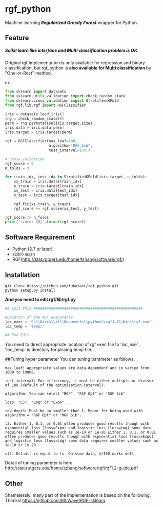 # rgf_python
Machine learning ***Regularized Greedy Forest*** wrapper for Python.

## Feature

##### Scikit learn like interface and Multi classification problem is OK.

Original rgf implementation is only available for regression and binary classification, but rgf_python is **also available for Multi classification** by "One-or-Rest" method.

ex.
```python
from sklearn import datasets
from sklearn.utils.validation import check_random_state
from sklearn.cross_validation import StratifiedKFold
from rgf.lib.rgf import RGFClassifier

iris = datasets.load_iris()
rng = check_random_state(0)
perm = rng.permutation(iris.target.size)
iris.data = iris.data[perm]
iris.target = iris.target[perm]

rgf = RGFClassifier(max_leaf=400,
                    algorithm="RGF_Sib",
                    test_interval=100,)

# cross validation
rgf_score = 0
n_folds = 3

for train_idx, test_idx in StratifiedKFold(iris.target, n_folds):
    xs_train = iris.data[train_idx]
    y_train = iris.target[train_idx]
    xs_test = iris.data[test_idx]
    y_test = iris.target[test_idx]

    rgf.fit(xs_train, y_train)
    rgf_score += rgf.score(xs_test, y_test)

rgf_score /= n_folds
print('score: {0}'.format(rgf_score))
```

## Software Requirement

* Python (2.7 or later)
* scikit-learn
* RGF(http://stat.rutgers.edu/home/tzhang/software/rgf/)

## Installation

```
git clone https://github.com/fukatani/rgf_python.git
python setup.py install
```

**And you need to edit rgf/lib/rgf.py**

```python
## Edit this ##################################################

#Location of the RGF executable
loc_exec = 'C:\\Users\\rf\\Documents\\python\\rgf1.2\\bin\\rgf.exe'
loc_temp = 'temp/'

## End Edit
```

You need to direct appropriate location of rgf exec file to 'loc_exe'.
'loc_temp' is directory for placing temp file.

##Tuning hyper parameter
You can tuning parameter as follows.

	max_leaf: Appropriate values are data-dependent and in varied from 1000 to 10000.

	test_interval: For efficiency, it must be either multiple or divisor of 100 (default of the optimization interval).

	algorithm: You can select "RGF", "RGF Opt" or "RGF Sib"

	loss: "LS", "Log" or "Expo".

	reg_depth: Must be no smaller than 1. Meant for being used with algorithm = "RGF Opt" or "RGF Sib". 

	l2: Either 1, 0.1, or 0.01 often produces good results though with exponential loss (loss=Expo) and logistic loss (loss=Log) some data requires smaller values such as 1e-10 or 1e-20 Either 1, 0.1, or 0.01 often produces good results though with exponential loss (loss=Expo) and logistic loss (loss=Log) some data requires smaller values such as 1e-10 or 1e-20

	sl2: Default is equal to ls. On some data, λ/100 works well.

Detail of tuning parameter is here.
http://stat.rutgers.edu/home/tzhang/software/rgf/rgf1.2-guide.pdf

## Other

Shamelessly, many part of the implementation is based on the following. Thanks!
https://github.com/MLWave/RGF-sklearn

